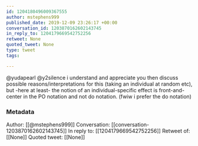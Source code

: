 ```yaml
---
id: 1204180496009367555
author: mstephens999
published_date: 2019-12-09 23:26:17 +00:00
conversation_id: 1203870162602143745
in_reply_to: 1204179669542752256
retweet: None
quoted_tweet: None
type: tweet
tags:

---
```


@yudapearl @y2silence i understand and appreciate you then discuss possible reasons/interpretations for this (taking an individual at random etc), but -here at least- the notion of an individual-specific effect is front-and-center in the PO notation and not do notation. (fwiw i prefer the do notation)

### Metadata

Author: [[@mstephens999]]
Conversation: [[conversation-1203870162602143745]]
In reply to: [[1204179669542752256]]
Retweet of: [[None]]
Quoted tweet: [[None]]
